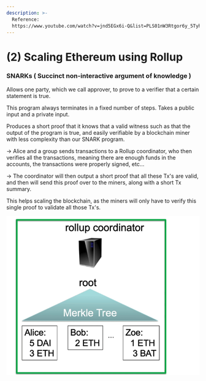 ```yaml
---
description: >-
  Reference:
  https://www.youtube.com/watch?v=jnd5EGx6i-Q&list=PLS01nW3Rtgor6y_5TyhTcsu5IWA25wW81&index=94
---
```


# (2) Scaling Ethereum using Rollup

### SNARKs ( Succinct non-interactive argument of knowledge )

Allows one party, which we call approver, to prove to a verifier that a certain statement is true.

This program always terminates in a fixed number of steps. Takes a public input and a private input.

Produces a short proof that it knows that a valid witness such as that the output of the program is true, and easily verifiable by a blockchain miner with less complexity than our SNARK program.

\-> Alice and a group sends transactions to a Rollup coordinator, who then verifies all the transactions, meaning there are enough funds in the accounts, the transactions were properly signed, etc...

\-> The coordinator will then output a short proof that all these Tx's are valid, and then will send this proof over to the miners, along with a short Tx summary.

This helps scaling the blockchain, as the miners will only have to verify this single proof to validate all those Tx's.

![zkRollup Simplified](../../.gitbook/assets/rollup.png)

